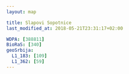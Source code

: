 ```yaml
---
layout: map

title: Slapovi Sopotnice
last_modified_at: 2018-05-21T23:31:17+02:00

WDPA: [388811]
BioRaS: [340]
geoSrbija:
  L1_183: [109]
  L1_362: [59]
---
```

